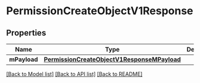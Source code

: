 # PermissionCreateObjectV1Response

## Properties
Name | Type | Description | Notes
------------ | ------------- | ------------- | -------------
**mPayload** | [**PermissionCreateObjectV1ResponseMPayload**](PermissionCreateObjectV1ResponseMPayload.md) |  | 

[[Back to Model list]](../README.md#documentation-for-models) [[Back to API list]](../README.md#documentation-for-api-endpoints) [[Back to README]](../README.md)


